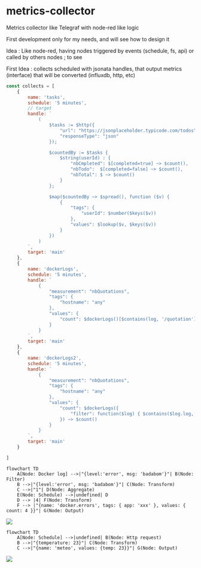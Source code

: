 # metrics-collector

Metrics collector like Telegraf with node-red like logic

First development only for my needs, and will see how to design it

Idea : Like node-red, having nodes triggered by events (schedule, fs, api) or called by others nodes ; to see

First Idea : collects scheduled with jsonata handles, that output metrics (interface) that will be converted (influxdb, http, etc)

```javascript
const collects = [
    {
        name: 'tasks',
        schedule: '5 minutes',
        // target
        handle: `
            (
                $tasks := $http({
                    "url": "https://jsonplaceholder.typicode.com/todos",
                    "responseType": "json"
                });

                $countedBy := $tasks {
                    $string(userId) : {
                        "nbCmpleted": $[completed=true] ~> $count(),
                        "nbTodo":  $[completed=false] ~> $count(),
                        "nbTotal": $ ~> $count()
                    }
                };

                $map($countedBy ~> $spread(), function ($v) {
                    {
                        "tags": {
                            "userId": $number($keys($v))
                        },
                        "values": $lookup($v, $keys($v))
                    }
                })
            )
        `,
        target: 'main'
    },
    {
        name: 'dockerLogs',
        schedule: '5 minutes',
        handle: `
            {
                "measurement": "nbQuotations",
                "tags": {
                    "hostname": "any"
                },
                "values": {
                    "count": $dockerLogs()[$contains(log, '/quotation')] ~> $count()
                }
            }
        `,
        target: 'main'
    },
    {
        name: 'dockerLogs2',
        schedule: '5 minutes',
        handle: `
            {
                "measurement": "nbQuotations",
                "tags": {
                    "hostname": "any"
                },
                "values": {
                    "count": $dockerLogs({
                        "filter": function($log) { $contains($log.log, '/quotation') }
                    }) ~> $count()
                }
            }
        `,
        target: 'main'
    }

]
```

```mermaid
flowchart TD
    A[Node: Docker log] -->|"{level:'error', msg: 'badabom'}"| B(Node: Filter)
    B -->|"{level:'error', msg: 'badabom'}"| C(Node: Transform)
    C -->|"1"| D(Node: Aggregate)
    E(Node: Schedule) -->|undefined| D
    D --> |4| F(Node: Transform)
    F --> |"{name: 'docker.errors', tags: { app: 'xxx' }, values: { count: 4 }}"| G(Node: Output)
```
[![](https://mermaid.ink/img/pako:eNqNUstu2zAQ_BWCF9WAYtePOgkPBZIo7qntIblFPazJFUWED4EiHQey_r3UA7kFCE_k7MzsLnc7yp1Aymil3RuvwQfyXJSWpHP38ieFGCkcf0VPtJP_yNXVz0tJO40n1CxD753PcmJayUh2BAFHZ7K-pBdy_20SH5QO6BeT4_3X9Q-z_tmDbSvnzWzxMFusB1Ixk-6k9Cgh4Ex6nPEnXqOIGhejKFqBlbIoknDiFQNOLrsLOXyS7jAxUskWTIpnYvyM5Vh5m0oPIFtGOgJNk6Ln8zkjfU5OoCOOOHfRBkZ2pB_b-jXn-RtDE8OC5tSgN6BEmkA3pCxpqNFgSVm6pnoh6lDS0vaJCjG4p3fLKQs-Yk5jI1LPhQLpwVBWgW4_0EehgvMfoHYgMD07Gt6bYdxStSFZcmcrJQc8ep3gOoSmZavVEF5KFep4XHJnVq0Sw27Up9v9ar_Z38Bmi_vrLfzYbgU_rm9vqs1uXYnr7-sN0L7PKY75f0-7Na5Y_x_aNsZr?type=png)](https://mermaid.live/edit#pako:eNqNUstu2zAQ_BWCF9WAYtePOgkPBZIo7qntIblFPazJFUWED4EiHQey_r3UA7kFCE_k7MzsLnc7yp1Aymil3RuvwQfyXJSWpHP38ieFGCkcf0VPtJP_yNXVz0tJO40n1CxD753PcmJayUh2BAFHZ7K-pBdy_20SH5QO6BeT4_3X9Q-z_tmDbSvnzWzxMFusB1Ixk-6k9Cgh4Ex6nPEnXqOIGhejKFqBlbIoknDiFQNOLrsLOXyS7jAxUskWTIpnYvyM5Vh5m0oPIFtGOgJNk6Ln8zkjfU5OoCOOOHfRBkZ2pB_b-jXn-RtDE8OC5tSgN6BEmkA3pCxpqNFgSVm6pnoh6lDS0vaJCjG4p3fLKQs-Yk5jI1LPhQLpwVBWgW4_0EehgvMfoHYgMD07Gt6bYdxStSFZcmcrJQc8ep3gOoSmZavVEF5KFep4XHJnVq0Sw27Up9v9ar_Z38Bmi_vrLfzYbgU_rm9vqs1uXYnr7-sN0L7PKY75f0-7Na5Y_x_aNsZr)


```mermaid
flowchart TD
    A[Node: Schedule] -->|undefined| B(Node: Http request)
    B -->|"{temperature: 23}"| C(Node: Transform)
    C -->|"{name: 'meteo', values: {temp: 23}}"| G(Node: Output)
```
[![](https://mermaid.ink/img/pako:eNpNkc1OwzAQhF_F2gsg9YcmkLY5INEWwQU40Bvm4MabxlJsB2ddVKV5d5ykVPhkz8589q4byKxESCEv7U9WCEdsu-GGhfX4-RZKKXshqpgylacvNh4_nLyRmCuD8sRW1_8sDr891nQzpFe9l0NDqCt0grwLxihuOZzY-pzbOmHq3Dp9Dq3_QkboUL7SSGivRuwgyoBOWQ_rKT3m-Yx59xReNzAGEDfcwAg0Oi2UDO01nc6BCtTIIQ3b0ITwJXHgpg1W4cl-HE0GKTmPI_CVFIQbJfZOaEhzUdYX9Ukqsu4illZIDMcG6Fh1s9yrmgIysyZX-073rgxyEaZUp9NpV57sFRV-N8msntZKdoMvDstkmkTJQkQxJvNY3MexzHaz5SKP7ma5nN_OIgFtOwLs738dPq7_v_YXxpeU1w?type=png)](https://mermaid.live/edit#pako:eNpNkc1OwzAQhF_F2gsg9YcmkLY5INEWwQU40Bvm4MabxlJsB2ddVKV5d5ykVPhkz8589q4byKxESCEv7U9WCEdsu-GGhfX4-RZKKXshqpgylacvNh4_nLyRmCuD8sRW1_8sDr891nQzpFe9l0NDqCt0grwLxihuOZzY-pzbOmHq3Dp9Dq3_QkboUL7SSGivRuwgyoBOWQ_rKT3m-Yx59xReNzAGEDfcwAg0Oi2UDO01nc6BCtTIIQ3b0ITwJXHgpg1W4cl-HE0GKTmPI_CVFIQbJfZOaEhzUdYX9Ukqsu4illZIDMcG6Fh1s9yrmgIysyZX-073rgxyEaZUp9NpV57sFRV-N8msntZKdoMvDstkmkTJQkQxJvNY3MexzHaz5SKP7ma5nN_OIgFtOwLs738dPq7_v_YXxpeU1w)

